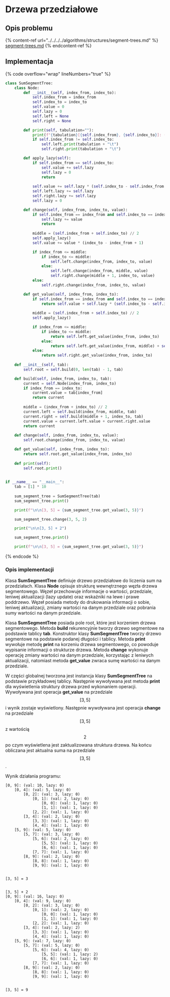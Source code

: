 # Drzewa przedziałowe

## Opis problemu

{% content-ref url="../../../../algorithms/structures/segment-trees.md" %}
[segment-trees.md](../../../../algorithms/structures/segment-trees.md)
{% endcontent-ref %}

## Implementacja

{% code overflow="wrap" lineNumbers="true" %}
```python
class SumSegmentTree:
    class Node:
        def __init__(self, index_from, index_to):
            self.index_from = index_from
            self.index_to = index_to
            self.value = 0
            self.lazy = 0
            self.left = None
            self.right = None

        def print(self, tabulation=""):
            print(f"{tabulation}[{self.index_from}, {self.index_to}]: (val: {self.value}, lazy: {self.lazy})")
            if self.index_from != self.index_to:
                self.left.print(tabulation + "\t")
                self.right.print(tabulation + "\t")

        def apply_lazy(self):
            if self.index_from == self.index_to:
                self.value += self.lazy
                self.lazy = 0
                return
            
            self.value += self.lazy * (self.index_to - self.index_from + 1)
            self.left.lazy += self.lazy
            self.right.lazy += self.lazy
            self.lazy = 0

        def change(self, index_from, index_to, value):
            if self.index_from == index_from and self.index_to == index_to:
                self.lazy += value
                return
            
            middle = (self.index_from + self.index_to) // 2
            self.apply_lazy()
            self.value += value * (index_to - index_from + 1)

            if index_from <= middle:
                if index_to <= middle:
                    self.left.change(index_from, index_to, value)
                else:
                    self.left.change(index_from, middle, value)
                    self.right.change(middle + 1, index_to, value)
            else:
                self.right.change(index_from, index_to, value)

        def get_value(self, index_from, index_to):
            if self.index_from == index_from and self.index_to == index_to:
                return self.value + self.lazy * (self.index_to - self.index_from + 1)
            
            middle = (self.index_from + self.index_to) // 2
            self.apply_lazy()

            if index_from <= middle:
                if index_to <= middle:
                    return self.left.get_value(index_from, index_to)
                else:
                    return self.left.get_value(index_from, middle) + self.right.get_value(middle + 1, index_to)
            else:
                return self.right.get_value(index_from, index_to)
            
    def __init__(self, tab):
        self.root = self.build(0, len(tab) - 1, tab)

    def build(self, index_from, index_to, tab):
        current = self.Node(index_from, index_to)
        if index_from == index_to:
            current.value = tab[index_from]
            return current
        
        middle = (index_from + index_to) // 2
        current.left = self.build(index_from, middle, tab)
        current.right = self.build(middle + 1, index_to, tab)
        current.value = current.left.value + current.right.value
        return current
    
    def change(self, index_from, index_to, value):
        self.root.change(index_from, index_to, value)

    def get_value(self, index_from, index_to):
        return self.root.get_value(index_from, index_to)
    
    def print(self):
        self.root.print()
    

if __name__ == "__main__":
    tab = [1] * 10
    
    sum_segment_tree = SumSegmentTree(tab)
    sum_segment_tree.print()

    print(f"\n\n[3, 5] = {sum_segment_tree.get_value(3, 5)}")

    sum_segment_tree.change(3, 5, 2)

    print("\n\n[3, 5] + 2")

    sum_segment_tree.print()

    print(f"\n\n[3, 5] = {sum_segment_tree.get_value(3, 5)}")
```
{% endcode %}

### Opis implementacji

Klasa **SumSegmentTree** definiuje drzewo przedziałowe do liczenia sum na przedziałach. Klasa **Node** opisuje strukturę wewnętrznego węzła drzewa segmentowego.
Węzeł przechowuje informacje o wartości, przedziale, leniwej aktualizacji (lazy update) oraz wskaźniki na lewe i prawe poddrzewo.
Węzeł posiada metody do drukowania informacji o sobie, leniwej aktualizacji, zmiany wartości na danym przedziale oraz pobrania sumy wartości na danym przedziale.

Klasa **SumSegmentTree** posiada pole root, które jest korzeniem drzewa segmentowego.
Metoda **build** rekurencyjnie tworzy drzewo segmentowe na podstawie tablicy **tab**.
Konstruktor klasy **SumSegmentTree** tworzy drzewo segmentowe na podstawie podanej długości i tablicy.
Metoda **print** wywołuje metodę **print** na korzeniu drzewa segmentowego, co powoduje wypisanie informacji o strukturze drzewa.
Metoda **change** wykonuje operację zmiany wartości na danym przedziale, korzystając z leniwych aktualizacji, natomiast metoda **get_value** zwraca sumę wartości na danym przedziale.

W części globalnej tworzona jest instancja klasy **SumSegmentTree** na podstawie przykładowej tablicy.
Następnie wywoływana jest metoda **print** dla wyświetlenia struktury drzewa przed wykonaniem operacji.
Wywoływana jest operacja **get_value** na przedziale $$[3, 5]$$ i wynik zostaje wyświetlony.
Następnie wywoływana jest operacja **change** na przedziale $$[3, 5]$$ z wartością $$2$$ po czym wyświetlena jest zaktualizowana struktura drzewa.
Na końcu obliczana jest aktualna suma na przedziale $$[3, 5]$$.

Wynik działania programu:

```
[0, 9]: (val: 10, lazy: 0)
    [0, 4]: (val: 5, lazy: 0)
        [0, 2]: (val: 3, lazy: 0)
            [0, 1]: (val: 2, lazy: 0)
                [0, 0]: (val: 1, lazy: 0)
                [1, 1]: (val: 1, lazy: 0)
            [2, 2]: (val: 1, lazy: 0)
        [3, 4]: (val: 2, lazy: 0)
            [3, 3]: (val: 1, lazy: 0)
            [4, 4]: (val: 1, lazy: 0)
    [5, 9]: (val: 5, lazy: 0)
        [5, 7]: (val: 3, lazy: 0)
            [5, 6]: (val: 2, lazy: 0)
                [5, 5]: (val: 1, lazy: 0)
                [6, 6]: (val: 1, lazy: 0)
            [7, 7]: (val: 1, lazy: 0)
        [8, 9]: (val: 2, lazy: 0)
            [8, 8]: (val: 1, lazy: 0)
            [9, 9]: (val: 1, lazy: 0)


[3, 5] = 3


[3, 5] + 2
[0, 9]: (val: 16, lazy: 0)
    [0, 4]: (val: 9, lazy: 0)
        [0, 2]: (val: 3, lazy: 0)
            [0, 1]: (val: 2, lazy: 0)
                [0, 0]: (val: 1, lazy: 0)
                [1, 1]: (val: 1, lazy: 0)
            [2, 2]: (val: 1, lazy: 0)
        [3, 4]: (val: 2, lazy: 2)
            [3, 3]: (val: 1, lazy: 0)
            [4, 4]: (val: 1, lazy: 0)
    [5, 9]: (val: 7, lazy: 0)
        [5, 7]: (val: 5, lazy: 0)
            [5, 6]: (val: 4, lazy: 0)
                [5, 5]: (val: 1, lazy: 2)
                [6, 6]: (val: 1, lazy: 0)
            [7, 7]: (val: 1, lazy: 0)
        [8, 9]: (val: 2, lazy: 0)
            [8, 8]: (val: 1, lazy: 0)
            [9, 9]: (val: 1, lazy: 0)


[3, 5] = 9
```